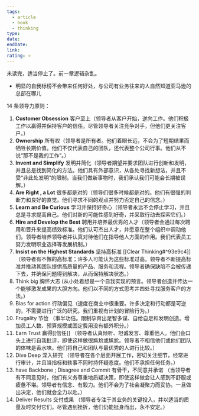 ```yaml
---
tags:
  - article
  - book
  - thinking
type: 
date: 
endDate: 
link: 
rating: ⭐
---
```

未读完，适当停止了。前一章逻辑杂乱。

- 明显的自我标榜不会带来任何好处，与公司有业务往来的人自然知道亚马逊的总部在哪儿



14 条领导力原则：
1. **Customer Obsession** 
   客户至上（领导者从客户开始，逆向工作。他们积极工作以赢得并保持客户的信任。尽管领导者关注竞争对手，但他们更关注客户。）
2. **Ownership** 
   所有权（领导者是所有者。他们着眼长远，不会为了短期结果而牺牲长期价值。他们不仅代表自己的团队，还代表整个公司行事。他们从不说“那不是我的工作”。）
3. **Invent and Simplify** 
   发明并简化（领导者期望并要求团队进行创新和发明，并且总是找到简化的方法。他们具有外部意识，从各处寻找新想法，并且不受“非此处发明”的限制。当我们做新事物时，我们承认我们可能会长期被误解。）
4. **Are Right , a Lot** 
   很多都是对的（领导们很多时候都是对的。他们有很强的判断力和良好的直觉。他们寻求不同的观点并努力否定自己的信念。）
5. **Learn and Be Curious** 
   学习并保持好奇心（领导者永远不会停止学习，并且总是寻求提高自己。他们对新的可能性感到好奇，并采取行动去探索它们。）
6. **Hire and Develop the Best** 
   聘用并培养最优秀的人才（领导者会通过每次聘用和晋升来提高绩效标准。他们认可杰出人才，并愿意在整个组织中调动他们。领导者培养领导者并认真对待他们在指导他人方面的作用。我们代表员工努力发明职业选择等发展机制。）
7. **Insist on the Highest Standards** 
   坚持高标准 [[Clear Thinking#^93e9c4]]（领导者有不懈的高标准；许多人可能认为这些标准过高。领导者不断提高标准并推动其团队提供高质量的产品、服务和流程。领导者确保缺陷不会被传递下去，并确保问题得到解决，从而保持解决状态。）
8. Think big 
   胸怀大志 (从小处着想是一个自我实现的预言。领导者创造并传达一个能够激发成果的大胆方向。他们以不同的方式思考并四处寻找服务客户的方法。) 
9. Bias for action 
   行动偏见（速度在商业中很重要。许多决定和行动都是可逆的，不需要进行广泛的研究。我们重视有计划的冒险行为。）
10. Frugality
     节俭 （事半功倍。限制孕育出足智多谋、自给自足和发明创造。增加员工人数、预算规模或固定费用没有额外积分。）
11. Earn Trust 
    赢得[[信任]] （领导者认真倾听、坦诚发言、尊重他人。他们会口头上进行自我批评，即使这样做很尴尬或尴尬。领导者不相信他们或他们团队的体味是香水味。他们将自己和团队与最优秀的人进行比较。）
12. Dive Deep 
    深入研究 （领导者在各个层面开展工作，密切关注细节，经常进行审计，并且当指标和轶事不同时持怀疑态度。他们不承担任何任务。）
13. have Backbone ; Disagree and Commit 
    有骨干，不同意并承诺 （当领导者有不同意见时，他们有义务尊重地质疑决策，即使这样做会让人感到不舒服或疲惫不堪。领导者有信念、有毅力。他们不会为了社会凝聚力而妥协。一旦做出决定，他们就会全力以赴。）
14. Deliver Results 
    交付成果 （领导者专注于其业务的关键投入，并以适当的质量及时交付它们。尽管遇到挫折，他们仍能挺身而出，永不安定。）
